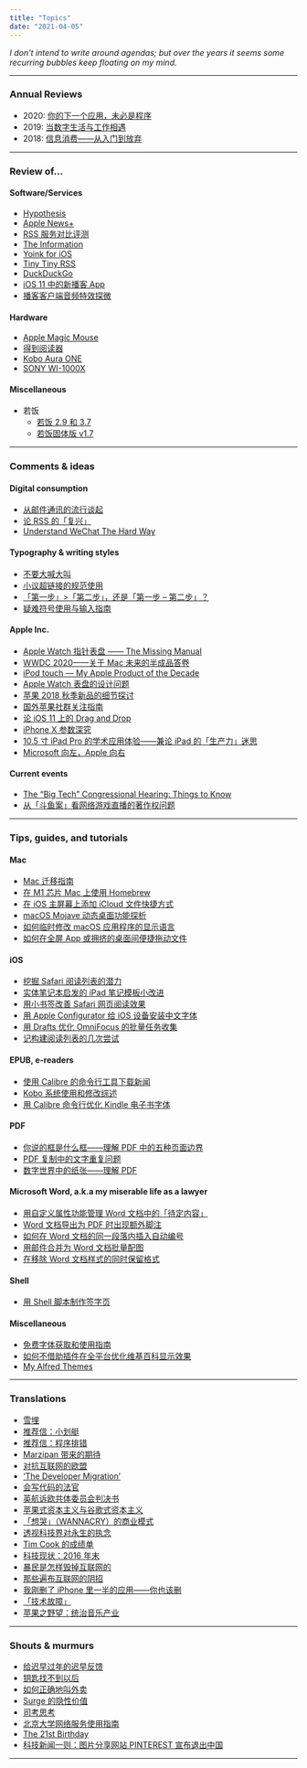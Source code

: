 ```yaml
---
title: "Topics"
date: "2021-04-05"
---
```


_I don’t intend to write around agendas; but over the years it seems some recurring bubbles keep floating on my mind._

* * *

### Annual Reviews

- 2020: [你的下一个应用，未必是程序](/2021/02/your-next-app-is-not-a-program/)
- 2019: [当数字生活与工作相遇](/2020/02/year-in-review-2019/)
- 2018: [信息消费——从入门到放弃](/2019/02/2018-review-art-of-forsaking/)

* * *

### Review of…

#### Software/Services

- [Hypothesis](/2020/10/hypothesis-tutorial/)
- [Apple News+](/2019/04/apple-news-plus-review/)
- [RSS 服务对比评测](/2018/05/rss-aggregators-review-2018/)
- [The Information](/2017/10/the-information-review/)
- [Yoink for iOS](/2017/10/yoink-for-ios-review/)
- [Tiny Tiny RSS](/2017/10/use-ttrss-to-build-a-self-hosted-rss-service/)
- [DuckDuckGo](/2017/07/duckduckgo-intro/)
- [iOS 11 中的新播客 App](/2017/07/podcasts-app-in-ios-11/)
- [播客客户端音频特效探微](/2017/03/podcast-apps-audio-fx-internals/)

#### Hardware

- [Apple Magic Mouse](/2020/05/defense-for-magic-mouse/)
- [得到阅读器](/2019/12/flow-ereader-review/)
- [Kobo Aura ONE](/2018/05/kobo-aura-one/)
- [SONY WI-1000X](/2017/11/sony-wi-1000x-%e8%af%84%e6%b5%8b/)

#### Miscellaneous

- 若饭
    - [若饭 2.9 和 3.7](/2020/03/ruffood-new-versions/)
    - [若饭固体版 v1.7](/2020/01/ruffood-solid-v1-7/)

* * *

### Comments & ideas

#### Digital consumption

- [从邮件通讯的流行谈起](/2020/03/on-the-popularity-of-newsletters/)
- [论 RSS 的「复兴」](/2018/04/on-the-so-called-revival-of-rss/)
- [Understand WeChat The Hard Way](/2015/10/understand-wechat-the-hard-way/)

#### Typography & writing styles

- [不要大喊大叫](/2021/03/do-not-shout/)
- [小议超链接的规范使用](/2020/08/hyperlink-best-practices/)
- [「第一步」>「第二步」，还是「第一步 – 第二步」？](/2019/04/how-to-style-multiple-step-procedures/)
- [疑难符号使用与输入指南](/2018/07/a-guide-to-compositions-2/)

#### Apple Inc.

- [Apple Watch 指针表盘 —— The Missing Manual](/2020/10/apple-watch-analog-faces-the-missing-manual/)
- [WWDC 2020——关于 Mac 未来的半成品答卷](/2020/07/wwdc-2020-unfinished-answer-on-the-future-of-mac/)
- [iPod touch — My Apple Product of the Decade](/2020/01/ipod-touch-my-apple-product-of-the-decade/)
- [Apple Watch 表盘的设计问题](/2018/10/apple-watch-face-problems/)
- [苹果 2018 秋季新品的细节探讨](/2018/10/apple-september-event-nitpicking-details/)
- [国外苹果社群关注指南](/2017/12/introductory-watchlist-to-apple-sphere/)
- [论 iOS 11 上的 Drag and Drop](/2017/10/drag-and-drop-on-ios-11/)
- [iPhone X 参数深究](/2017/09/iphone-x-comparison/)
- [10.5 寸 iPad Pro 的学术应用体验——兼论 iPad 的「生产力」迷思](/2017/07/ipad-pro-10-5-productivity/)
- [Microsoft 向左，Apple 向右](/2015/09/microsoft-goes-left-apple-goes-right/)

#### Current events

- [The “Big Tech” Congressional Hearing: Things to Know](/2020/08/big-tech-congressional-hearing/)
- [从「斗鱼案」看网络游戏直播的著作权问题](/2017/04/douyu-and-the-copyright-of-online-game-streaming/)

* * *

### Tips, guides, and tutorials

#### Mac

- [Mac 迁移指南](/2021/01/mac-migration-guide/)
- [在 M1 芯片 Mac 上使用 Homebrew](/2020/12/use-homebred-on-m1-macs/)
- [在 iOS 主屏幕上添加 iCloud 文件快捷方式](/2018/12/create-springboard-icons-for-icloud-files/)
- [macOS Mojave 动态桌面功能探析](/2018/10/macos-mojave-dynamic-desktop/)
- [如何临时修改 macOS 应用程序的显示语言](/2018/05/macos-launch-app-in-another-locale/)
- [如何在全屏 App 或拥挤的桌面间便捷拖动文件](/2017/04/macos-drag-to-fullscreen-apps/)

#### iOS

- [挖掘 Safari 阅读列表的潜力](/2019/04/digging-safari-reading-list/)
- [实体笔记本启发的 iPad 笔记模板小改进](/2019/02/panobook-inspired-goodnotes-template/)
- [用小书签改善 Safari 网页阅读效果](/2019/01/improve-webpage-readability-with-bookmarklets/)
- [用 Apple Configurator 给 iOS 设备安装中文字体](/2017/11/install-custom-cjk-fonts-to-ios/)
- [用 Drafts 优化 OmniFocus 的批量任务收集](/2017/04/use-drafts-to-optimize-batch-tasks-collecting-in-omnifocus/)
- [记构建阅读列表的几次尝试](/2017/03/ways-to-build-a-personal-reading-list/)

#### EPUB, e-readers

- [使用 Calibre 的命令行工具下载新闻](/2019/08/download-news-automatically-with-calibre-cli/)
- [Kobo 系统使用和修改综述](/2018/06/kobo-tips/)
- [用 Calibre 命令行优化 Kindle 电子书字体](/2018/04/embed-multiple-fonts-into-ebooks-with-calibre/)

#### PDF

- [你说的框是什么框——理解 PDF 中的五种页面边界](/2020/07/understand-pdf-page-boundaries/)
- [PDF 复制中的文字重复问题](/2018/12/why-do-pdf-copy-results-in-preview-app-have-redundant-characters/)
- [数字世界中的纸张——理解 PDF](/2018/09/understanding-pdf-the-digitalized-paper/)

#### Microsoft Word, a.k.a my miserable life as a lawyer

- [用自定义属性功能管理 Word 文档中的「待定内容」](/2021/01/manage-tbd-content-with-word-custom-properties/)
- [Word 文档导出为 PDF 时出现额外脚注](/2020/06/phantom-footnote-in-pdf-exported-from-word-document/)
- [如何在 Word 文档的同一段落内插入自动编号](/2019/12/word-inline-numbering-with-seq-field/)
- [用邮件合并为 Word 文档批量配图](/2019/10/embed-images-in-word-with-mail-merge/)
- [在移除 Word 文档样式的同时保留格式](/2016/10/how-to-remove-all-styles-in-word-documents-while-preserve-formats/)

#### Shell

- [用 Shell 脚本制作签字页](/2020/06/make-signature-pages-with-shell-script/)

#### Miscellaneous

- [免费字体获取和使用指南](/2018/01/guide-to-free-fonts/)
- [如何不借助插件在全平台优化维基百科显示效果](/2017/11/beautify-wikipedia-without-plugins/)
- [My Alfred Themes](/2019/12/my-alfred-themes/)

* * *

### Translations

- [雪埋](/2020/11/snowed-under/)
- [推荐信：小划艇](/2019/07/letter-of-recommendation-dinghy-rowing/)
- [推荐信：程序排错](/2019/06/letter-of-recommendation-bug-fixes/)
- [Marzipan 带来的期待](/2019/05/what-to-expect-from-marzipan/)
- [对抗互联网的欧盟](/2018/09/the-european-union-versus-the-internet/)
- [‘The Developer Migration’](/2018/06/the-developer-migration/)
- [会写代码的法官](/2017/10/oracle-vs-google-judge-william-alsup-interview-waymo-uber/)
- [英航诉欧共体委员会判决书](/2017/09/british-airline-v-european-commission/)
- [苹果式资本主义与谷歌式资本主义](/2017/07/apple-google-capitalism/)
- [「想哭」（WANNACRY）的商业模式](/2017/05/wannacry-about-business-models/)
- [透视科技界对永生的执念](/2017/02/only-human/)
- [Tim Cook 的成绩单](/2017/01/grading-tim-cook/)
- [科技现状：2016 年末](/2016/12/the-state-of-tech-at-the-end-of-2016/)
- [暴民是怎样毁掉互联网的](/2016/08/how-trolls-are-ruining-the-internet/)
- [那些遍布互联网的阴招](/2016/07/dark-patterns-are-designed-to-trick-you-and-theyre-all-over-the-web/)
- [我刚删了 iPhone 里一半的应用——你也该删](/2016/07/%e6%88%91%e5%88%9a%e5%88%a0%e4%ba%86-iphone-%e9%87%8c%e4%b8%80%e5%8d%8a%e7%9a%84%e5%ba%94%e7%94%a8-%e4%bd%a0%e4%b9%9f%e8%af%a5%e5%88%a0/)
- [「技术故障」](/2016/07/a-technical-glitch/) 
- [苹果之野望：统治音乐产业](/2016/07/apples-plan-to-own-the-entire-music-industry/)

* * *

### Shouts & murmurs

- [给迟早过年的迟早反馈](/2021/02/ones-podcast-feedback/)
- [钥匙找不到以后](/2019/04/find-my-key/)
- [如何正确地叫外卖](/2018/02/how-to-request-a-takeout-behind-a-wall/)
- [Surge 的隐性价值](/2018/01/the-implied-value-of-surge/)
- [司考思考](/2017/12/sikao-miscellaneous/)
- [北京大学网络服务使用指南](/2017/05/pku-its-welcomes-you/)
- [The 21st Birthday](/2017/04/21th-birthday/)
- [科技新闻一则：图片分享网站 PINTEREST 宣布退出中国](/2017/03/fake-news-pinterest-announcing-to-exit-china/)

* * *
